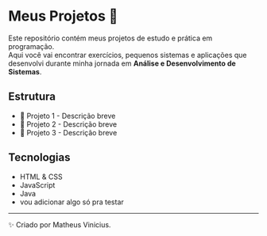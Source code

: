 # Meus Projetos 🚀

Este repositório contém meus projetos de estudo e prática em programação.  
Aqui você vai encontrar exercícios, pequenos sistemas e aplicações que desenvolvi durante minha jornada em **Análise e Desenvolvimento de Sistemas**.

## Estrutura
- 📂 Projeto 1 - Descrição breve
- 📂 Projeto 2 - Descrição breve
- 📂 Projeto 3 - Descrição breve

## Tecnologias
- HTML & CSS
- JavaScript
- Java
- vou adicionar algo só pra testar
---
✨ Criado por Matheus Vinicius.
